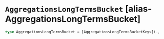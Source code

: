 # `AggregationsLongTermsBucket` [alias-AggregationsLongTermsBucket]
```typescript
type AggregationsLongTermsBucket = [AggregationsLongTermsBucketKeys](./AggregationsLongTermsBucketKeys.md) & { [property: string]: [AggregationsAggregate](./AggregationsAggregate.md) | [long](./long.md) | string;};
```
